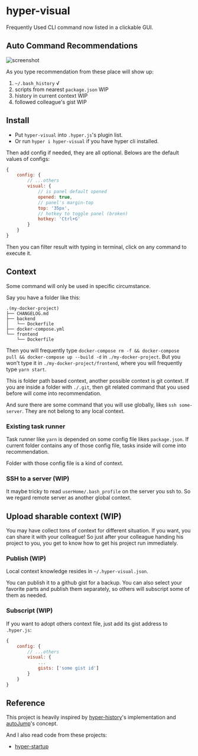 # hyper-visual

Frequently Used CLI command now listed in a clickable GUI.

## Auto Command Recommendations

![screenshot](https://raw.githubusercontent.com/linonetwo/hyper-visual/master/screenshot.png)

As you type recommendation from these place will show up:

1. ```~/.bash_history``` √
1. scripts from nearest ```package.json``` WIP
1. history in current context WIP
1. followed colleague's gist WIP

## Install

- Put ```hyper-visual``` into ```.hyper.js```'s plugin list.
- Or run ```hyper i hyper-visual``` if you have hyper cli installed.

Then add config if needed, they are all optional. Belows are the default values of configs:

```js
{
    config: {
        // ...others
        visual: {
            // is panel default opened
            opened: true,
            // panel's margin-top
            top: '35px',
            // hotkey to toggle panel (broken)
            hotkey: 'Ctrl+G'
        }
    }
}
```

Then you can filter result with typing in terminal, click on any command to execute it.

## Context

Some command will only be used in specific circumstance.

Say you have a folder like this:

```tree
.(my-docker-project)
├── CHANGELOG.md
├── backend
│   └── Dockerfile
├── docker-compose.yml
└── frontend
    └── Dockerfile
```

Then you will frequently type ```docker-compose rm -f && docker-compose pull && docker-compose up --build -d``` in ```./my-docker-project```. But you won't type it in ```./my-docker-project/frontend```, where you will frequently type ```yarn start```.

This is folder path based context, another possible context is git context. If you are inside a folder with ```./.git```, then git related command that you used before will come into recommendation.

And sure there are some command that you will use globally, likes ```ssh some-server```. They are not belong to any local context.

### Existing task runner

Task runner like ```yarn``` is depended on some config file likes ```package.json```. If current folder contains any of those config file, tasks inside will come into recommendation.

Folder with those config file is a kind of context.

### SSH to a server (WIP)

It maybe tricky to read ```userHome/.bash_profile``` on the server you ssh to. So we regard remote server as another global context.

## Upload sharable context (WIP)

You may have collect tons of context for different situation. If you want, you can share it with your colleague! So just after your colleague handing his project to you, you get to know how to get his project run immediately.

### Publish (WIP)

Local context knowledge resides in ```~/.hyper-visual.json```.

You can publish it to a github gist for a backup.
You can also select your favorite parts and publish them separately, so others will subscript some of them as needed.

### Subscript (WIP)

If you want to adopt others context file, just add its gist address to ```.hyper.js```:

```js
{
    config: {
        // ...others
        visual: {
            ...
            gists: ['some gist id']
        }
    }
}
```

## Reference

This project is heavily inspired by [hyper-history](https://github.com/garyxuehong/hyper-history)'s implementation and [autoJump](https://github.com/wting/autojump)'s concept.

And I also read code from these projects:

- [hyper-startup](https://github.com/curz46/hyper-startup/blob/master/index.js)
